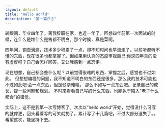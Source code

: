 ```yaml
---
layout: default
title: "Hello World"
description: "第一篇日志"
---
```


转眼间，毕业四年了。离我辞职在家，也近一年了。回想四年前第一次面试的时候，连什么是堆什么是栈都不明白。那个时候，真是菜啊。

四年间，铜壶滴漏，技术多少积累了一点，却不知时间也早流走了。以前听都听不懂的东西，现在很多也都掌握了。但如果用认真的态度审视自己:你这四年真的没有虚度吗？自己会怎样回答，又让我感到一点恐惧。

现在想想，自己都会些什么呢？以前觉得很难的东西，掌握之后，感觉也不过如此。
但想想编程的问题，我不知道不明白的东西还是很多。那么我的技术可能也不过如此吧:会一点东西，但是驳杂难精。
那么不如写一点东西吧。记录自己的成长，提一些问题和规划。
不时来看看自己写的什么东西，也能免于陷入"老子什么都会"的错觉。

实际上，这不是我第一次写博客了。次次以“hello world”开始，觉得没什么可写的就停更，回头看看写的可笑就扔了。累计写了十几篇吧，不过大部分遗失了。。希望这次，能坚持下去。
